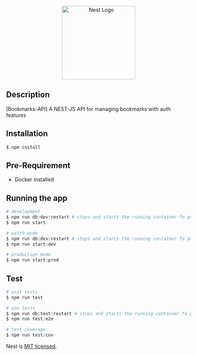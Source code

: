 <p align="center">
  <a href="http://nestjs.com/" target="blank"><img src="https://nestjs.com/img/logo-small.svg" width="200" alt="Nest Logo" /></a>
</p>

[circleci-image]: https://img.shields.io/circleci/build/github/nestjs/nest/master?token=abc123def456
[circleci-url]: https://circleci.com/gh/nestjs/nest

## Description

[Bookmarks-API] A NEST-JS API for managing bookmarks with auth features

## Installation

```bash
$ npm install
```

## Pre-Requirement
- Docker installed

## Running the app

```bash
# development
$ npm run db:dev:restart # stops and starts the running container fo postgres
$ npm run start

# watch mode
$ npm run db:dev:restart # stops and starts the running container fo postgres
$ npm run start:dev

# production mode
$ npm run start:prod
```

## Test

```bash
# unit tests
$ npm run test

# e2e tests
$ npm run db:test:restart # stops and starts the running container fo postgres
$ npm run test:e2e

# test coverage
$ npm run test:cov
```

Nest is [MIT licensed](LICENSE).

